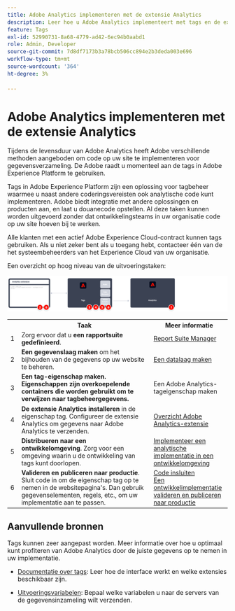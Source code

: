 ```yaml
---
title: Adobe Analytics implementeren met de extensie Analytics
description: Leer hoe u Adobe Analytics implementeert met tags en de extensie Analytics
feature: Tags
exl-id: 52990731-8a68-4779-ad42-6ec94b0aabd1
role: Admin, Developer
source-git-commit: 7d8df7173b3a78bcb506cc894e2b3deda003e696
workflow-type: tm+mt
source-wordcount: '364'
ht-degree: 3%

---
```


# Adobe Analytics implementeren met de extensie Analytics

Tijdens de levensduur van Adobe Analytics heeft Adobe verschillende methoden aangeboden om code op uw site te implementeren voor gegevensverzameling. De Adobe raadt u momenteel aan de tags in Adobe Experience Platform te gebruiken.

Tags in Adobe Experience Platform zijn een oplossing voor tagbeheer waarmee u naast andere coderingsvereisten ook analytische code kunt implementeren. Adobe biedt integratie met andere oplossingen en producten aan, en laat u douanecode opstellen. Al deze taken kunnen worden uitgevoerd zonder dat ontwikkelingsteams in uw organisatie code op uw site hoeven bij te werken.

Alle klanten met een actief Adobe Experience Cloud-contract kunnen tags gebruiken. Als u niet zeker bent als u toegang hebt, contacteer één van de het systeembeheerders van het Experience Cloud van uw organisatie.

Een overzicht op hoog niveau van de uitvoeringstaken:



![Adobe Analytics implementeren met behulp van de analyseextensieworkflow, zoals beschreven in deze sectie.](../assets/analytics-extension-annotated.png)

<table style="width:100%">

<tr>
<th style="width:5%"></th><th style="width:60%"><b>Taak</b></th><th style="width:35%"><b>Meer informatie</b></th>
</tr>

<tr>
<td> 1</td>
<td>Zorg ervoor dat u <b>een rapportsuite gedefinieerd</b>.</td>
<td><a href="../../admin/admin/c-manage-report-suites/report-suites-admin.md">Report Suite Manager</a></td>
</tr>

<tr>
<td>2</td>
<td><b>Een gegevenslaag maken</b> om het bijhouden van de gegevens op uw website te beheren.</td>
<td>
<a href="../prepare/data-layer.md">Een datalaag maken</a>
</td>
</tr>

<tr>
<td>3</td>
<td><b><b>Een tag-eigenschap maken</b>. Eigenschappen zijn overkoepelende containers die worden gebruikt om te verwijzen naar tagbeheergegevens.</td>
<td><a ref="../launch/create-analytics-property.md">Een Adobe Analytics-tageigenschap maken</a></td>
</tr>

<tr>
<td>4</td><td><b>De extensie Analytics installeren</b> in de eigenschap tag. Configureer de extensie Analytics om gegevens naar Adobe Analytics te verzenden.</td>
<td><a href="https://experienceleague.adobe.com/docs/experience-platform/tags/extensions/client/analytics/overview.html?lang=en">Overzicht Adobe Analytics-extensie</a></td>
</tr>

<tr>
<td>5</td>
<td><b>Distribueren naar een ontwikkelomgeving</b>. Zorg voor een omgeving waarin u de ontwikkeling van tags kunt doorlopen.</td>
<td><a href="./deploy-dev.md">Implementeer een analytische implementatie in een ontwikkelomgeving</td>
</tr>

<tr>
<td>6</td> 
<td><b>Valideren en publiceren naar productie</b>. Sluit code in om de eigenschap tag op te nemen in de websitepagina's. Dan gebruik gegevenselementen, regels, etc., om uw implementatie aan te passen.</td>
<td><a href="https://experienceleague.adobe.com/docs/experience-platform/tags/publish/environments/environments.html?lang=en#embed-code">Code insluiten</a><br/><a href="./validate-publish-prod.md">Een ontwikkelimplementatie valideren en publiceren naar productie</a></td>
</tr>

</table>

## Aanvullende bronnen

Tags kunnen zeer aangepast worden. Meer informatie over hoe u optimaal kunt profiteren van Adobe Analytics door de juiste gegevens op te nemen in uw implementatie.

- [Documentatie over tags](https://experienceleague.adobe.com/docs/experience-platform/tags/home.html#): Leer hoe de interface werkt en welke extensies beschikbaar zijn.

- [Uitvoeringsvariabelen](../vars/overview.md): Bepaal welke variabelen u naar de servers van de gegevensinzameling wilt verzenden.
